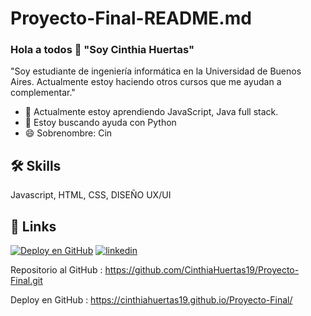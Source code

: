 # Proyecto-Final-README.md
### Hola a todos  👋 "Soy Cinthia Huertas"
"Soy estudiante de ingeniería informática en la Universidad de Buenos Aires. Actualmente estoy haciendo  otros cursos que me ayudan a complementar."
- 🧠 Actualmente estoy aprendiendo JavaScript, Java full stack.
- 🤔 Estoy buscando ayuda con Python
- 😄 Sobrenombre: Cin 

## 🛠 Skills
Javascript, HTML, CSS, DISEÑO UX/UI

## 🔗 Links
[![Deploy en GitHub ](https://img.shields.io/badge/my_portfolio-000?style=for-the-badge&logo=ko-fi&logoColor=white)](https://cinthiahuertas19.github.io/Proyecto-Final/)
[![linkedin](https://img.shields.io/badge/linkedin-0A66C2?style=for-the-badge&logo=linkedin&logoColor=white)](https://www.linkedin.com/in/cinthia-valeria-huertas-arellano-5b0336174/)

Repositorio al GitHub : https://github.com/CinthiaHuertas19/Proyecto-Final.git

Deploy en GitHub : https://cinthiahuertas19.github.io/Proyecto-Final/
